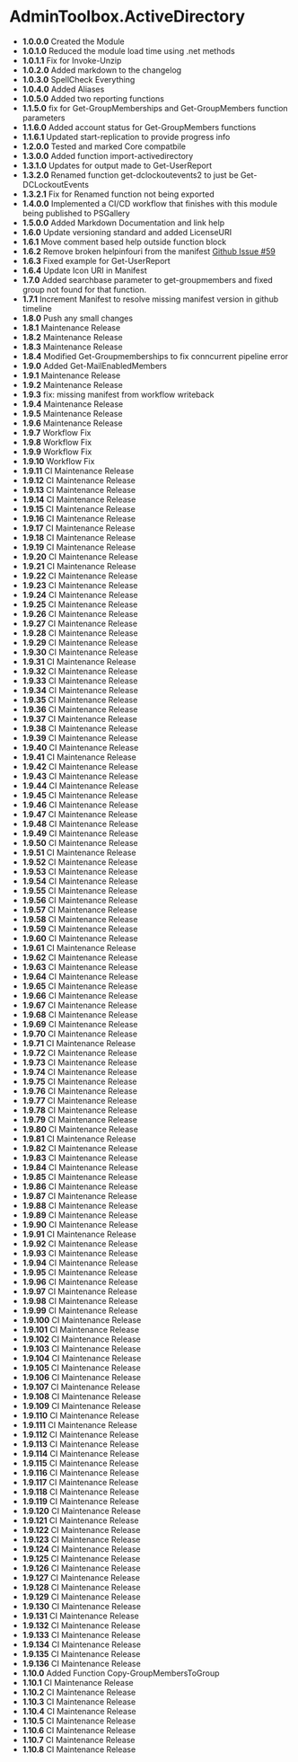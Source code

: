 # **AdminToolbox.ActiveDirectory**

* **1.0.0.0** Created the Module
* **1.0.1.0** Reduced the module load time using .net methods
* **1.0.1.1** Fix for Invoke-Unzip
* **1.0.2.0** Added markdown to the changelog
* **1.0.3.0** SpellCheck Everything
* **1.0.4.0** Added Aliases
* **1.0.5.0** Added two reporting functions
* **1.1.5.0** fix for Get-GroupMemberships  and Get-GroupMembers function parameters
* **1.1.6.0** Added account status for Get-GroupMembers functions
* **1.1.6.1** Updated start-replication to provide progress info
* **1.2.0.0** Tested and marked Core compatbile
* **1.3.0.0** Added function import-activedirectory
* **1.3.1.0** Updates for output made to Get-UserReport
* **1.3.2.0** Renamed function get-dclockoutevents2 to just be Get-DCLockoutEvents
* **1.3.2.1** Fix for Renamed function not being exported
* **1.4.0.0** Implemented a CI/CD workflow that finishes with this module being published to PSGallery
* **1.5.0.0** Added Markdown Documentation and link help
* **1.6.0** Update versioning standard and added LicenseURI
* **1.6.1** Move comment based help outside function block
* **1.6.2** Remove broken helpinfouri from the manifest [Github Issue #59](https://github.com/TheTaylorLee/AdminToolbox/issues/59)
* **1.6.3** Fixed example for Get-UserReport
* **1.6.4** Update Icon URI in Manifest
* **1.7.0** Added searchbase parameter to get-groupmembers and fixed group not found for that function.
* **1.7.1** Increment Manifest to resolve missing manifest version in github timeline
* **1.8.0** Push any small changes
* **1.8.1** Maintenance Release
* **1.8.2** Maintenance Release
* **1.8.3** Maintenance Release
* **1.8.4** Modified Get-Groupmemberships to fix conncurrent pipeline error
* **1.9.0** Added Get-MailEnabledMembers
* **1.9.1** Maintenance Release
* **1.9.2** Maintenance Release
* **1.9.3** fix: missing manifest from workflow writeback
* **1.9.4** Maintenance Release
* **1.9.5** Maintenance Release
* **1.9.6** Maintenance Release
* **1.9.7** Workflow Fix
* **1.9.8** Workflow Fix
* **1.9.9** Workflow Fix
* **1.9.10** Workflow Fix
* **1.9.11** CI Maintenance Release
* **1.9.12** CI Maintenance Release
* **1.9.13** CI Maintenance Release
* **1.9.14** CI Maintenance Release
* **1.9.15** CI Maintenance Release
* **1.9.16** CI Maintenance Release
* **1.9.17** CI Maintenance Release
* **1.9.18** CI Maintenance Release
* **1.9.19** CI Maintenance Release
* **1.9.20** CI Maintenance Release
* **1.9.21** CI Maintenance Release
* **1.9.22** CI Maintenance Release
* **1.9.23** CI Maintenance Release
* **1.9.24** CI Maintenance Release
* **1.9.25** CI Maintenance Release
* **1.9.26** CI Maintenance Release
* **1.9.27** CI Maintenance Release
* **1.9.28** CI Maintenance Release
* **1.9.29** CI Maintenance Release
* **1.9.30** CI Maintenance Release
* **1.9.31** CI Maintenance Release
* **1.9.32** CI Maintenance Release
* **1.9.33** CI Maintenance Release
* **1.9.34** CI Maintenance Release
* **1.9.35** CI Maintenance Release
* **1.9.36** CI Maintenance Release
* **1.9.37** CI Maintenance Release
* **1.9.38** CI Maintenance Release
* **1.9.39** CI Maintenance Release
* **1.9.40** CI Maintenance Release
* **1.9.41** CI Maintenance Release
* **1.9.42** CI Maintenance Release
* **1.9.43** CI Maintenance Release
* **1.9.44** CI Maintenance Release
* **1.9.45** CI Maintenance Release
* **1.9.46** CI Maintenance Release
* **1.9.47** CI Maintenance Release
* **1.9.48** CI Maintenance Release
* **1.9.49** CI Maintenance Release
* **1.9.50** CI Maintenance Release
* **1.9.51** CI Maintenance Release
* **1.9.52** CI Maintenance Release
* **1.9.53** CI Maintenance Release
* **1.9.54** CI Maintenance Release
* **1.9.55** CI Maintenance Release
* **1.9.56** CI Maintenance Release
* **1.9.57** CI Maintenance Release
* **1.9.58** CI Maintenance Release
* **1.9.59** CI Maintenance Release
* **1.9.60** CI Maintenance Release
* **1.9.61** CI Maintenance Release
* **1.9.62** CI Maintenance Release
* **1.9.63** CI Maintenance Release
* **1.9.64** CI Maintenance Release
* **1.9.65** CI Maintenance Release
* **1.9.66** CI Maintenance Release
* **1.9.67** CI Maintenance Release
* **1.9.68** CI Maintenance Release
* **1.9.69** CI Maintenance Release
* **1.9.70** CI Maintenance Release
* **1.9.71** CI Maintenance Release
* **1.9.72** CI Maintenance Release
* **1.9.73** CI Maintenance Release
* **1.9.74** CI Maintenance Release
* **1.9.75** CI Maintenance Release
* **1.9.76** CI Maintenance Release
* **1.9.77** CI Maintenance Release
* **1.9.78** CI Maintenance Release
* **1.9.79** CI Maintenance Release
* **1.9.80** CI Maintenance Release
* **1.9.81** CI Maintenance Release
* **1.9.82** CI Maintenance Release
* **1.9.83** CI Maintenance Release
* **1.9.84** CI Maintenance Release
* **1.9.85** CI Maintenance Release
* **1.9.86** CI Maintenance Release
* **1.9.87** CI Maintenance Release
* **1.9.88** CI Maintenance Release
* **1.9.89** CI Maintenance Release
* **1.9.90** CI Maintenance Release
* **1.9.91** CI Maintenance Release
* **1.9.92** CI Maintenance Release
* **1.9.93** CI Maintenance Release
* **1.9.94** CI Maintenance Release
* **1.9.95** CI Maintenance Release
* **1.9.96** CI Maintenance Release
* **1.9.97** CI Maintenance Release
* **1.9.98** CI Maintenance Release
* **1.9.99** CI Maintenance Release
* **1.9.100** CI Maintenance Release
* **1.9.101** CI Maintenance Release
* **1.9.102** CI Maintenance Release
* **1.9.103** CI Maintenance Release
* **1.9.104** CI Maintenance Release
* **1.9.105** CI Maintenance Release
* **1.9.106** CI Maintenance Release
* **1.9.107** CI Maintenance Release
* **1.9.108** CI Maintenance Release
* **1.9.109** CI Maintenance Release
* **1.9.110** CI Maintenance Release
* **1.9.111** CI Maintenance Release
* **1.9.112** CI Maintenance Release
* **1.9.113** CI Maintenance Release
* **1.9.114** CI Maintenance Release
* **1.9.115** CI Maintenance Release
* **1.9.116** CI Maintenance Release
* **1.9.117** CI Maintenance Release
* **1.9.118** CI Maintenance Release
* **1.9.119** CI Maintenance Release
* **1.9.120** CI Maintenance Release
* **1.9.121** CI Maintenance Release
* **1.9.122** CI Maintenance Release
* **1.9.123** CI Maintenance Release
* **1.9.124** CI Maintenance Release
* **1.9.125** CI Maintenance Release
* **1.9.126** CI Maintenance Release
* **1.9.127** CI Maintenance Release
* **1.9.128** CI Maintenance Release
* **1.9.129** CI Maintenance Release
* **1.9.130** CI Maintenance Release
* **1.9.131** CI Maintenance Release
* **1.9.132** CI Maintenance Release
* **1.9.133** CI Maintenance Release
* **1.9.134** CI Maintenance Release
* **1.9.135** CI Maintenance Release
* **1.9.136** CI Maintenance Release
* **1.10.0** Added Function Copy-GroupMembersToGroup
* **1.10.1** CI Maintenance Release
* **1.10.2** CI Maintenance Release
* **1.10.3** CI Maintenance Release
* **1.10.4** CI Maintenance Release
* **1.10.5** CI Maintenance Release
* **1.10.6** CI Maintenance Release
* **1.10.7** CI Maintenance Release
* **1.10.8** CI Maintenance Release